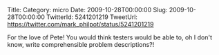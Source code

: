 Title: 
Category: micro
Date: 2009-10-28T00:00:00
Slug: 2009-10-28T00:00:00
TwitterId: 5241201219
TweetUrl: https://twitter.com/mark_philpot/status/5241201219

For the love of Pete! You would think testers would be able to, oh I don't know, write comprehensible problem descriptions?!